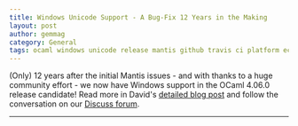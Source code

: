```yaml
---
title: Windows Unicode Support - A Bug-Fix 12 Years in the Making
layout: post
author: gemmag
category: General
tags: ocaml windows unicode release mantis github travis ci platform ecosystem tooling testing
---
```


(Only) 12 years after the initial Mantis issues - and with thanks to a huge community effort - we now have Windows support in the OCaml 4.06.0 release candidate! Read more in David's [detailed blog post](http://www.dra27.uk/blog/platform/2017/10/30/ocaml-unicode.html) and follow the conversation on our [Discuss forum](https://discuss.ocaml.org/t/windows-unicode-support-in-ocaml-4-06-0/1034).

----
